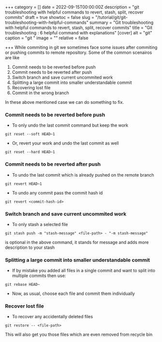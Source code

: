 +++
category = []
date = 2022-09-15T00:00:00Z
description = "git troubleshooting with helpful commands to revert, stash, split, recover commits"
draft = true
showtoc = false
slug = "/tutorial/git/git-troubleshooting-with-helpful-commands"
summary = "Git troubleshooting with helpful commands to revert, stash, split, recover commits"
title = "Git troubleshooting : 6 helpful command with explanations"
[cover]
alt = "git"
caption = "git "
image = ""
relative = false

+++
While commiting in git we sometimes face some issues after commiting or pushing commits to remote repository. Some of the common scenairos are like

1. Commit needs to be reverted before push
2. Commit needs to be reverted after push
3. Switch branch and save current uncommited work
4. Splitting a large commit into smaller understandable commit
5. Recovering lost file
6. Commit in the wrong branch

In these above mentioned case we can do something to fix.

### Commit needs to be reverted before push

* To only undo the last commit command but keep the work

`git reset --soft HEAD~1`

* Or, revert your work and undo the last commit as well

`git reset --hard HEAD~1`

### Commit needs to be reverted after push

* To undo the last commit which is already pushed on the remote branch

`git revert HEAD~1`

* To undo any commit pass the commit hash id

```git revert <commit-hash-id>```

### Switch branch and save current uncommited work

- To only stash a selected file 

```git stash push -m "stash-message" <file-path> - "-m stash-message"```

is optional in the above command, it stands for message and adds more description to your stash

### Splitting a large commit into smaller understandable commit

- If by mistake you added all files in a single commit and want to split into multiple commits then use:

```git rebase HEAD~```

- Now, as usual, choose each file and commit them individually

### Recover lost file

- To recover any accidentally deleted files

```git restore -- <file-path>```

This will also get you those files which are even removed from recycle bin



